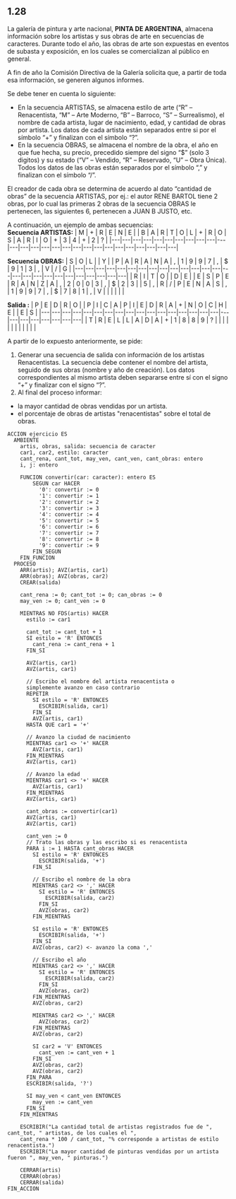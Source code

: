 ## 1.28
La galería de pintura y arte nacional, **PINTA DE ARGENTINA**, almacena información sobre los artistas y sus
obras de arte en secuencias de caracteres. Durante todo el año, las obras de arte son expuestas en eventos de
subasta y exposición, en los cuales se comercializan al público en general.

A fin de año la Comisión Directiva de la Galería solicita que, a partir de toda esa información, se generen algunos
informes.

Se debe tener en cuenta lo siguiente:
- En la secuencia ARTISTAS, se almacena estilo de arte (“R” – Renacentista, “M” – Arte Moderno, “B” – Barroco,
“S” – Surrealismo), el nombre de cada artista, lugar de nacimiento, edad, y cantidad de obras por artista.
Los datos de cada artista están separados entre si por el símbolo “+” y finalizan con el símbolo “?”.
- En la secuencia OBRAS, se almacena el nombre de la obra, el año en que fue hecha, su precio, precedido
siempre del signo “$” (solo 3 digitos) y su estado (“V” – Vendido, “R” – Reservado, “U” – Obra Única).
Todos los datos de las obras están separados por el símbolo “,” y finalizan con el símbolo “/”.

El creador de cada obra se determina de acuerdo al dato “cantidad de obras” de la secuencia ARTISTAS, por ej.: el
autor RENE BARTOL tiene 2 obras, por lo cual las primeras 2 obras de la secuencia OBRAS le pertenecen, las
siguientes 6, pertenecen a JUAN B JUSTO, etc.

A continuación, un ejemplo de ambas secuencias:\
**Secuencia ARTISTAS:**
| M | + | R | E | N | E |   | B | A | R | T | O | L | + | R | O | S | A | R | I | O | + | 3 | 4 | + | 2 | ? |
|---|---|---|---|---|---|---|---|---|---|---|---|---|---|---|---|---|---|---|---|---|---|---|---|---|---|---|

**Secuencia OBRAS:**
| S | O | L |   | Y |   | P | A | R | A | N | A | , | 1 | 9 | 9 | 7 | , | $ | 9 | 1 | 3 | , | V | / | G |
|---|---|---|---|---|---|---|---|---|---|---|---|---|---|---|---|---|---|---|---|---|---|---|---|---|---|
| R | I | T | O |   | D | E |   | E | S | P | E | R | A | N | Z | A | , | 2 | 0 | 0 | 3 | , | $ | 2 | 3 |
| 5 | , | R | / | P | E | N | A | S | , | 1 | 9 | 9 | 7 | , | $ | 7 | 8 | 1 | , | V |   |   |   |   |   |

**Salida :**
| P | E | D | R | O |   | P | I | C | A | P | I | E | D | R | A | + | N | O | C | H | E |   | E | S |
|---|---|---|---|---|---|---|---|---|---|---|---|---|---|---|---|---|---|---|---|---|---|---|---|---|
| T | R | E | L | L | A | D | A | + | 1 | 8 | 8 | 9 | ? |   |   |   |   |   |   |   |   |   |   |   |

A partir de lo expuesto anteriormente, se pide:
1. Generar una secuencia de salida con información de los artistas Renacentistas. La secuencia debe contener
el nombre del artista, seguido de sus obras (nombre y año de creación). Los datos correspondientes al mismo
artista deben separarse entre sí con el signo “+” y finalizar con el signo “?”.
2. Al final del proceso informar:
  - la mayor cantidad de obras vendidas por un artista.
  - el porcentaje de obras de artistas "renacentistas" sobre el total de obras.

```
ACCION ejercicio ES
  AMBIENTE
    artis, obras, salida: secuencia de caracter
    car1, car2, estilo: caracter
    cant_rena, cant_tot, may_ven, cant_ven, cant_obras: entero
    i, j: entero

    FUNCION convertir(car: caracter): entero ES
        SEGUN car HACER
          '0': convertir := 0
          '1': convertir := 1
          '2': convertir := 2
          '3': convertir := 3
          '4': convertir := 4
          '5': convertir := 5
          '6': convertir := 6
          '7': convertir := 7
          '8': convertir := 8
          '9': convertir := 9
        FIN_SEGUN
    FIN_FUNCION
  PROCESO
    ARR(artis); AVZ(artis, car1)
    ARR(obras); AVZ(obras, car2)
    CREAR(salida)

    cant_rena := 0; cant_tot := 0; can_obras := 0
    may_ven := 0; cant_ven := 0

    MIENTRAS NO FDS(artis) HACER
      estilo := car1

      cant_tot := cant_tot + 1
      SI estilo = 'R' ENTONCES
        cant_rena := cant_rena + 1
      FIN_SI

      AVZ(artis, car1)
      AVZ(artis, car1)

      // Escribo el nombre del artista renacentista o
      simplemente avanzo en caso contrario
      REPETIR
        SI estilo = 'R' ENTONCES
          ESCRIBIR(salida, car1)
        FIN_SI
        AVZ(artis, car1)
      HASTA QUE car1 = '+'

      // Avanzo la ciudad de nacimiento
      MIENTRAS car1 <> '+' HACER
        AVZ(artis, car1)
      FIN_MIENTRAS
      AVZ(artis, car1)

      // Avanzo la edad
      MIENTRAS car1 <> '+' HACER
        AVZ(artis, car1)
      FIN_MIENTRAS
      AVZ(artis, car1)

      cant_obras := convertir(car1)
      AVZ(artis, car1)
      AVZ(artis, car1)

      cant_ven := 0
      // Trato las obras y las escribo si es renacentista
      PARA i := 1 HASTA cant_obras HACER
        SI estilo = 'R' ENTONCES
          ESCRIBIR(salida, '+')
        FIN_SI

        // Escribo el nombre de la obra
        MIENTRAS car2 <> ',' HACER
          SI estilo = 'R' ENTONCES
            ESCRIBIR(salida, car2)
          FIN_SI
          AVZ(obras, car2)
        FIN_MIENTRAS

        SI estilo = 'R' ENTONCES
          ESCRIBIR(salida, '+')
        FIN_SI
        AVZ(obras, car2) <- avanzo la coma ','

        // Escribo el año
        MIENTRAS car2 <> ',' HACER
          SI estilo = 'R' ENTONCES
            ESCRIBIR(salida, car2)
          FIN_SI
          AVZ(obras, car2)
        FIN_MIENTRAS
        AVZ(obras, car2)

        MIENTRAS car2 <> ',' HACER
          AVZ(obras, car2)
        FIN_MIENTRAS
        AVZ(obras, car2)

        SI car2 = 'V' ENTONCES
          cant_ven := cant_ven + 1
        FIN_SI
        AVZ(obras, car2)
        AVZ(obras, car2)
      FIN_PARA
      ESCRIBIR(salida, '?')

      SI may_ven < cant_ven ENTONCES
        may_ven := cant_ven
      FIN_SI
    FIN_MIENTRAS

    ESCRIBIR("La cantidad total de artistas registrados fue de ", cant_tot, " artistas, de los cuales el ",
    cant_rena * 100 / cant_tot, "% corresponde a artistas de estilo renacentista.")
    ESCRIBIR("La mayor cantidad de pinturas vendidas por un artista fueron ", may_ven, " pinturas.")

    CERRAR(artis)
    CERRAR(obras)
    CERRAR(salida)
FIN_ACCION
```

